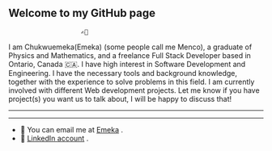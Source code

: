 ## Welcome to my GitHub page ##
                        ✍🏽 

I am Chukwuemeka(Emeka) (some people call me Menco), a graduate of Physics and Mathematics, and a freelance Full Stack Developer based in Ontario, Canada 🇨🇦. I have high interest in Software Development and Engineering. I have the necessary tools and background knowledge, together with the experience to solve problems in this field. I am currently involved with different Web development projects. Let me know if you have project(s) you want us to talk about, I will be happy to discuss that! 

***
***
* 📧 You can email me at [Emeka](mailto:menco23real@yahoo.com) .
* 👔 [LinkedIn account](https://www.linkedin.com/in/chukwuemeka-emeka-asogwa-b290947b/) . 